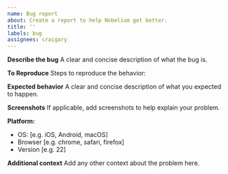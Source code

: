 ```yaml
---
name: Bug report
about: Create a report to help Nobelium get better.
title: ''
labels: bug
assignees: craigary
---
```


<!-- 中文用户请注意：请仔细阅读以下模版，并使用英文描述问题。如果不遵循，issue 将会被关闭。 -->
<!--
  !!! IMPORTANT !!!
  Please do not ignore this template. If you do, your issue will be closed.
-->

**Describe the bug**
A clear and concise description of what the bug is.

**To Reproduce**
Steps to reproduce the behavior:

**Expected behavior**
A clear and concise description of what you expected to happen.

**Screenshots**
If applicable, add screenshots to help explain your problem.

**Platform:**

- OS: [e.g. iOS, Android, macOS]
- Browser [e.g. chrome, safari, firefox]
- Version [e.g. 22]

**Additional context**
Add any other context about the problem here.
